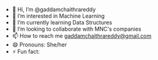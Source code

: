 - 👋 Hi, I’m @gaddamchaithrareddy
- 👀 I’m interested in Machine Learning
- 🌱 I’m currently learning Data Structures
- 💞️ I’m looking to collaborate with MNC's companies
- 📫 How to reach me gaddamchaithrareddy@gmail.com
- 😄 Pronouns: She/her
- ⚡ Fun fact: 

<!---
gaddamchaithrareddy/gaddamchaithrareddy is a ✨ special ✨ repository because its `README.md` (this file) appears on your GitHub profile.
You can click the Preview link to take a look at your changes.
--->
